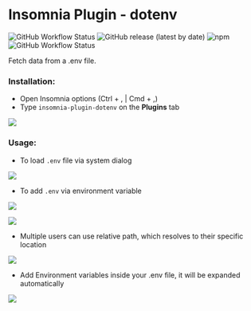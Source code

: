 # Insomnia Plugin - dotenv

![GitHub Workflow Status](https://img.shields.io/github/workflow/status/bongosway/insomnia-plugin-dotenv/Publish?label=Publish%20to%20NPM&logo=github) ![GitHub release (latest by date)](https://img.shields.io/github/v/release/bongosway/insomnia-plugin-dotenv?logo=npm)
![npm](https://img.shields.io/npm/dt/insomnia-plugin-dotenv?logo=npm)
![GitHub Workflow Status](https://img.shields.io/github/workflow/status/bongosway/insomnia-plugin-dotenv/node_tests?label=tests&logo=github)

Fetch data from a .env file.

### Installation:

- Open Insomnia options (Ctrl + , | Cmd + ,)
- Type `insomnia-plugin-dotenv` on the **Plugins** tab

![](pix/install.gif)

### Usage:

- To load `.env` file via system dialog

![](pix/single.gif)

- To add `.env` via environment variable

![](pix/env.gif)

![](pix/change.gif)

- Multiple users can use relative path, which resolves to their specific location

![](pix/expandEnv.gif)

- Add Environment variables inside your .env file, it will be expanded automatically

![](pix/expandInsideEnv.gif)
